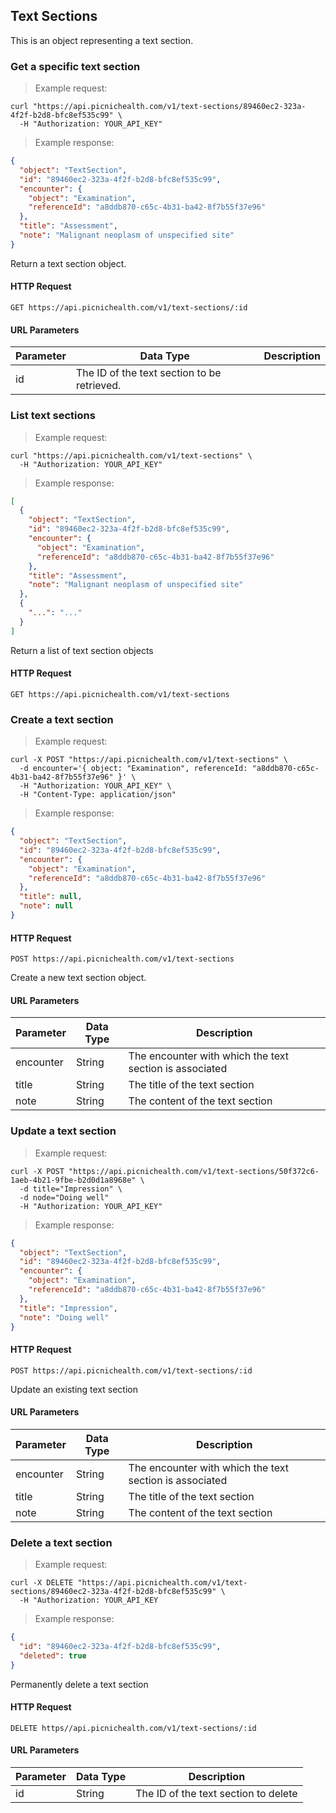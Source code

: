 ## Text Sections
This is an object representing a text section.

### Get a specific text section
> Example request:

```shell
curl "https://api.picnichealth.com/v1/text-sections/89460ec2-323a-4f2f-b2d8-bfc8ef535c99" \
  -H "Authorization: YOUR_API_KEY"
```

> Example response:

```json
{
  "object": "TextSection",
  "id": "89460ec2-323a-4f2f-b2d8-bfc8ef535c99",
  "encounter": {
    "object": "Examination",
    "referenceId": "a8ddb870-c65c-4b31-ba42-8f7b55f37e96"
  },
  "title": "Assessment",
  "note": "Malignant neoplasm of unspecified site"
}
```
Return a text section object.

#### HTTP Request
`GET https://api.picnichealth.com/v1/text-sections/:id`

#### URL Parameters
Parameter | Data Type | Description
--------- | --------- | -----------
id | The ID of the text section to be retrieved.


### List text sections
> Example request:

```shell
curl "https://api.picnichealth.com/v1/text-sections" \
  -H "Authorization: YOUR_API_KEY"
```

> Example response:

```json
[
  {
    "object": "TextSection",
    "id": "89460ec2-323a-4f2f-b2d8-bfc8ef535c99",
    "encounter": {
      "object": "Examination",
      "referenceId": "a8ddb870-c65c-4b31-ba42-8f7b55f37e96"
    },
    "title": "Assessment",
    "note": "Malignant neoplasm of unspecified site"
  },
  {
    "...": "..."
  }
]
```

Return a list of text section objects

#### HTTP Request
`GET https://api.picnichealth.com/v1/text-sections`

### Create a text section
> Example request:

```shell
curl -X POST "https://api.picnichealth.com/v1/text-sections" \
  -d encounter='{ object: "Examination", referenceId: "a8ddb870-c65c-4b31-ba42-8f7b55f37e96" }' \
  -H "Authorization: YOUR_API_KEY" \
  -H "Content-Type: application/json"
```

> Example response:

```json
{
  "object": "TextSection",
  "id": "89460ec2-323a-4f2f-b2d8-bfc8ef535c99",
  "encounter": {
    "object": "Examination",
    "referenceId": "a8ddb870-c65c-4b31-ba42-8f7b55f37e96"
  },
  "title": null,
  "note": null
}
```

#### HTTP Request
`POST https://api.picnichealth.com/v1/text-sections`

Create a new text section object.

#### URL Parameters
Parameter | Data Type | Description
--------- | --------- | -----------
encounter | String | The encounter with which the text section is associated
title | String | The title of the text section
note | String | The content of the text section

### Update a text section
> Example request:

```shell
curl -X POST "https://api.picnichealth.com/v1/text-sections/50f372c6-1aeb-4b21-9fbe-b2d0d1a8968e" \
  -d title="Impression" \
  -d node="Doing well"
  -H "Authorization: YOUR_API_KEY"
```

> Example response:

```json
{
  "object": "TextSection",
  "id": "89460ec2-323a-4f2f-b2d8-bfc8ef535c99",
  "encounter": {
    "object": "Examination",
    "referenceId": "a8ddb870-c65c-4b31-ba42-8f7b55f37e96"
  },
  "title": "Impression",
  "note": "Doing well"
}
```

#### HTTP Request
`POST https://api.picnichealth.com/v1/text-sections/:id`

Update an existing text section

#### URL Parameters
Parameter | Data Type | Description
--------- | --------- | -----------
encounter | String | The encounter with which the text section is associated
title | String | The title of the text section
note | String | The content of the text section

### Delete a text section
> Example request:

```shell
curl -X DELETE "https://api.picnichealth.com/v1/text-sections/89460ec2-323a-4f2f-b2d8-bfc8ef535c99" \
  -H "Authorization: YOUR_API_KEY
```

> Example response:

```json
{
  "id": "89460ec2-323a-4f2f-b2d8-bfc8ef535c99",
  "deleted": true
}
```

Permanently delete a text section

#### HTTP Request
`DELETE https//api.picnichealth.com/v1/text-sections/:id`

#### URL Parameters
Parameter | Data Type | Description
--------- | --------- | -----------
id | String | The ID of the text section to delete

